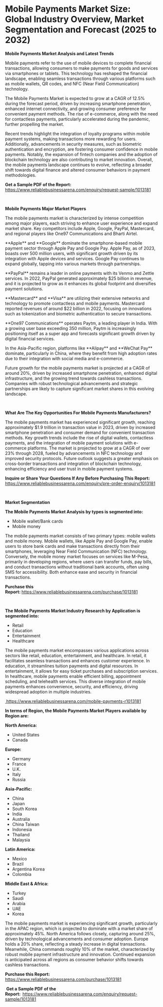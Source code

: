 <p><h1>Mobile Payments Market Size: Global Industry Overview, Market Segmentation and Forecast (2025 to 2032)</h1></p><p><strong>Mobile Payments Market Analysis and Latest Trends</strong></p>
<p><p>Mobile payments refer to the use of mobile devices to complete financial transactions, allowing consumers to make payments for goods and services via smartphones or tablets. This technology has reshaped the financial landscape, enabling seamless transactions through various platforms such as mobile wallets, QR codes, and NFC (Near Field Communication) technology.</p><p>The Mobile Payments Market is expected to grow at a CAGR of 12.5% during the forecast period, driven by increasing smartphone penetration, enhanced internet connectivity, and growing consumer preference for convenient payment methods. The rise of e-commerce, along with the need for contactless payments, particularly accelerated during the pandemic, further propelling the market.</p><p>Recent trends highlight the integration of loyalty programs within mobile payment systems, making transactions more rewarding for users. Additionally, advancements in security measures, such as biometric authentication and encryption, are fostering consumer confidence in mobile payments. Notably, the expansion of fintech companies and the adoption of blockchain technology are also contributing to market innovation. Overall, the mobile payments landscape continues to evolve, reflecting a broader shift towards digital finance and altered consumer behaviors in payment methodologies.</p></p>
<p><strong>Get a Sample PDF of the Report:&nbsp;</strong> <a href="https://www.reliablebusinessarena.com/enquiry/request-sample/1013181?utm_campaign=3615&utm_medium=2&utm_source=Github&utm_content=ia&utm_term=16042025&utm_id=mobile-payments">https://www.reliablebusinessarena.com/enquiry/request-sample/1013181</a></p>
<p>&nbsp;</p>
<p><strong>Mobile Payments Major Market Players</strong></p>
<p><p>The mobile payments market is characterized by intense competition among major players, each striving to enhance user experience and expand market share. Key competitors include Apple, Google, PayPal, Mastercard, and regional players like One97 Communications and Bharti Airtel.</p><p>**Apple** and **Google** dominate the smartphone-based mobile payment sector through Apple Pay and Google Pay. Apple Pay, as of 2023, boasts over 500 million users, with significant growth driven by its integration with Apple devices and services. Google Pay continues to expand globally, tapping into various markets through partnerships.</p><p>**PayPal** remains a leader in online payments with its Venmo and Zettle services. In 2022, PayPal generated approximately $25 billion in revenue, and it is projected to grow as it enhances its global footprint and diversifies payment solutions.</p><p>**Mastercard** and **Visa** are utilizing their extensive networks and technology to promote contactless and mobile payments. Mastercard reported revenues of around $22 billion in 2022, focusing on innovations such as tokenization and biometric authentication to secure transactions.</p><p>**One97 Communications** operates Paytm, a leading player in India. With a growing user base exceeding 350 million, Paytm is increasingly positioning itself as a super app and forecasts significant growth driven by digital financial services.</p><p>In the Asia-Pacific region, platforms like **Alipay** and **WeChat Pay** dominate, particularly in China, where they benefit from high adoption rates due to their integration with social media and e-commerce.</p><p>Future growth for the mobile payments market is projected at a CAGR of around 20%, driven by increased smartphone penetration, enhanced digital infrastructure, and the growing trend towards cashless transactions. Companies with robust technological advancements and strategic partnerships are likely to capture significant market shares in this evolving landscape.</p></p>
<p>&nbsp;</p>
<p><strong>What Are The Key Opportunities For Mobile Payments Manufacturers?</strong></p>
<p><p>The mobile payments market has experienced significant growth, reaching approximately $1.9 trillion in transaction value in 2023, driven by increased smartphone penetration and consumer demand for convenient transaction methods. Key growth trends include the rise of digital wallets, contactless payments, and the integration of mobile payment solutions with e-commerce platforms. The market is projected to grow at a CAGR of over 23% through 2028, fueled by advancements in NFC technology and improved security protocols. Future outlook suggests a greater emphasis on cross-border transactions and integration of blockchain technology, enhancing efficiency and user trust in mobile payment systems.</p></p>
<p><strong>Inquire or Share Your Questions If Any Before Purchasing This Report:</strong> <a href="https://www.reliablebusinessarena.com/enquiry/pre-order-enquiry/1013181?utm_campaign=3615&utm_medium=2&utm_source=Github&utm_content=ia&utm_term=16042025&utm_id=mobile-payments">https://www.reliablebusinessarena.com/enquiry/pre-order-enquiry/1013181</a></p>
<p>&nbsp;</p>
<p><strong>Market Segmentation</strong></p>
<p><strong>The Mobile Payments Market Analysis by types is segmented into:</strong></p>
<p><ul><li>Mobile wallet/Bank cards</li><li>Mobile money</li></ul></p>
<p><p>The mobile payments market consists of two primary types: mobile wallets and mobile money. Mobile wallets, like Apple Pay and Google Pay, enable users to store bank cards and make transactions directly from their smartphones, leveraging Near Field Communication (NFC) technology. Conversely, the mobile money market focuses on services like M-Pesa, primarily in developing regions, where users can transfer funds, pay bills, and conduct transactions without traditional bank accounts, often using SMS for accessibility. Both enhance ease and security in financial transactions.</p></p>
<p><strong>Purchase this Report:&nbsp;</strong><a href="https://www.reliablebusinessarena.com/purchase/1013181?utm_campaign=3615&utm_medium=2&utm_source=Github&utm_content=ia&utm_term=16042025&utm_id=mobile-payments">https://www.reliablebusinessarena.com/purchase/1013181</a></p>
<p>&nbsp;</p>
<p><strong>The Mobile Payments Market Industry Research by Application is segmented into:</strong></p>
<p><ul><li>Retail</li><li>Education</li><li>Entertainment</li><li>Healthcare</li></ul></p>
<p><p>The mobile payments market encompasses various applications across sectors like retail, education, entertainment, and healthcare. In retail, it facilitates seamless transactions and enhances customer experience. In education, it streamlines tuition payments and digital resources. In entertainment, it allows for easy ticket purchases and subscription services. In healthcare, mobile payments enable efficient billing, appointment scheduling, and telehealth services. This diverse integration of mobile payments enhances convenience, security, and efficiency, driving widespread adoption in multiple industries.</p></p>
<p><a href="https://www.reliablebusinessarena.com/mobile-payments-r1013181?utm_campaign=3615&utm_medium=2&utm_source=Github&utm_content=ia&utm_term=16042025&utm_id=mobile-payments">&nbsp;https://www.reliablebusinessarena.com/mobile-payments-r1013181</a></p>
<p><strong>In terms of Region, the Mobile Payments Market Players available by Region are:</strong></p>
<p>
    <p> <strong> North America: </strong>
        <ul>
            <li>United States</li>
            <li>Canada</li>
        </ul>
        </p> 
    <p> <strong> Europe: </strong>
        <ul>
            <li>Germany</li>
            <li>France</li>
            <li>U.K.</li>
            <li>Italy</li>
            <li>Russia</li>
        </ul>
        </p> 
    <p> <strong> Asia-Pacific: </strong>
        <ul>
            <li>China</li>
            <li>Japan</li>
            <li>South Korea</li>
            <li>India</li>
            <li>Australia</li>
            <li>China Taiwan</li>
            <li>Indonesia</li>
            <li>Thailand</li>
            <li>Malaysia</li>
        </ul>
        </p> 
    <p> <strong> Latin America: </strong>
        <ul>
            <li>Mexico</li>
            <li>Brazil</li>
            <li>Argentina Korea</li>
            <li>Colombia</li>
        </ul>
        </p> 
    <p> <strong> Middle East & Africa: </strong>
        <ul>
            <li>Turkey</li>
            <li>Saudi</li>
            <li>Arabia</li>
            <li>UAE</li>
            <li>Korea</li>
        </ul>
    </p>
    </p>
<p><p>The mobile payments market is experiencing significant growth, particularly in the APAC region, which is projected to dominate with a market share of approximately 45%. North America follows closely, capturing around 25%, driven by technological advancements and consumer adoption. Europe holds a 20% share, reflecting a steady increase in digital transactions. Meanwhile, China commands roughly 10% of the market, characterized by robust mobile payment infrastructure and innovation. Continued expansion is anticipated across all regions as consumer behavior shifts towards cashless transactions.</p></p>
<p><strong>Purchase this Report: </strong><a href="https://www.reliablebusinessarena.com/purchase/1013181?utm_campaign=3615&utm_medium=2&utm_source=Github&utm_content=ia&utm_term=16042025&utm_id=mobile-payments">https://www.reliablebusinessarena.com/purchase/1013181</a></p>
<p>&nbsp;<strong>Get a Sample PDF of the Report:&nbsp;&nbsp;</strong><a href="https://www.reliablebusinessarena.com/enquiry/request-sample/1013181?utm_campaign=3615&utm_medium=2&utm_source=Github&utm_content=ia&utm_term=16042025&utm_id=mobile-payments">https://www.reliablebusinessarena.com/enquiry/request-sample/1013181</a></p>
<p><strong></strong></p>
<p><p></p><p></p><p></p></p>